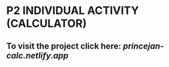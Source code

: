 # P2 INDIVIDUAL ACTIVITY (CALCULATOR)
<h2>To visit the project click here: <i>princejan-calc.netlify.app</i></h2>


